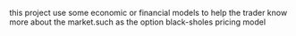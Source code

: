 this project use some economic or financial models to help the trader know more about the
market.such as the option black-sholes pricing model 
